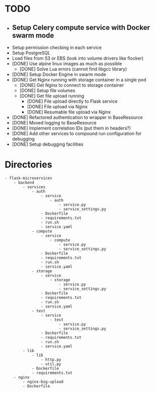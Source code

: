 # TODO

 - Setup Celery compute service with Docker swarm mode
   - 
 - Setup permission checking in each service
 - Setup PostgreSQL
 - Load files from S3 or EBS (look into volume drivers like flocker)
 - [DONE] Use alpine linux images as much as possible
   - [DONE] Solve Lua errors (cannot find libgcc library)
 - [DONE] Setup Docker Engine in swarm mode   
 - [DONE] Get Nginx running with storage container in a single pod
   - [DONE] Get Nginx to connect to storage container
   - [DONE] Setup file volumes
   - [DONE] Get file upload running
     - [DONE] File upload directly to Flask service
     - [DONE] File upload via Nginx
     - [DONE] Resumable file upload via Nginx
 - [DONE] Refactored authentication to wrapper in BaseResource
 - [DONE] Moved logging to BaseResource
 - [DONE] Implement correlation IDs (put them in headers?)
 - [DONE] Add other services to compound run configuration for debugging
 - [DONE] Setup debugging facilities


# Directories

    - flask-microservices
        - backend
            - services
                - auth
                    - service
                        - auth
                            - service.py
                            - service_settings.py
                    - Dockerfile
                    - requirements.txt
                    - run.sh
                    - service.yaml
                - compute
                    - service
                        - compute
                            - service.py
                            - service_settings.py
                    - Dockerfile
                    - requirements.txt
                    - run.sh
                    - service.yaml
                - storage
                    - service
                        - storage
                            - service.py
                            - service_settings.py
                    - Dockerfile
                    - requirements.txt
                    - run.sh
                    - service.yaml
                - test
                    - service
                        - test
                            - service.py
                            - service_settings.py
                    - Dockerfile
                    - requirements.txt
                    - run.sh
                    - service.yaml                    
            - lib
                - lib
                    - http.py
                    - util.py
                - Dockerfile
                - requirements.txt                    
        - nginx
            - nginx-big-upload
            - Dockerfile
